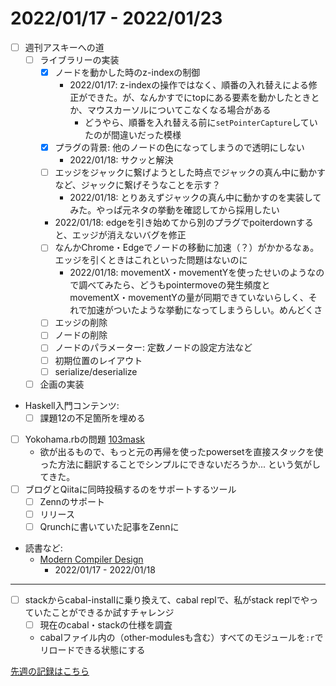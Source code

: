 # 2022/01/17 - 2022/01/23

- [ ] 週刊アスキーへの道
    - [ ] ライブラリーの実装
        - [x] ノードを動かした時のz-indexの制御
            - 2022/01/17: z-indexの操作ではなく、順番の入れ替えによる修正ができた。が、なんかすでにtopにある要素を動かしたときとか、マウスカーソルについてこなくなる場合がある
                - どうやら、順番を入れ替える前に`setPointerCapture`していたのが間違いだった模様
        - [x] プラグの背景: 他のノードの色になってしまうので透明にしない
            - 2022/01/18: サクッと解決
        - [ ] エッジをジャックに繋げようとした時点でジャックの真ん中に動かすなど、ジャックに繋げそうなことを示す？
            - 2022/01/18: とりあえずジャックの真ん中に動かすのを実装してみた。やっぱ元ネタの挙動を確認してから採用したい
        - 2022/01/18: edgeを引き始めてから別のプラグでpoiterdownすると、エッジが消えないバグを修正
        - [ ] なんかChrome・Edgeでノードの移動に加速（？）がかかるなぁ。エッジを引くときはこれといった問題はないのに
            - 2022/01/18: movementX・movementYを使ったせいのようなので調べてみたら、どうもpointermoveの発生頻度とmovementX・movementYの量が同期できていないらしく、それで加速がついたような挙動になってしまうらしい。めんどくさ
        - [ ] エッジの削除
        - [ ] ノードの削除
        - [ ] ノードのパラメーター: 定数ノードの設定方法など
        - [ ] 初期位置のレイアウト
        - [ ] serialize/deserialize
    - [ ] 企画の実装
- Haskell入門コンテンツ:
    - [ ] 課題12の不足箇所を埋める
- [ ] Yokohama.rbの問題 [103mask](http://nabetani.sakura.ne.jp/yokohamarb/103mask/)
    - 欲が出るもので、もっと元の再帰を使ったpowersetを直接スタックを使った方法に翻訳することでシンプルにできないだろうか... という気がしてきた。
- [ ] ブログとQiitaに同時投稿するのをサポートするツール
    - [ ] Zennのサポート
    - [ ] リリース
    - [ ] Qrunchに書いていた記事をZennに
- 読書など:
    - [Modern Compiler Design](https://www.springer.com/jp/book/9781461446989)
        - 2022/01/17 - 2022/01/18

------

- [ ] stackからcabal-installに乗り換えて、cabal replで、私がstack replでやっていたことができるか試すチャレンジ
    - [ ] 現在のcabal・stackの仕様を調査
    - cabalファイル内の（other-modulesも含む）すべてのモジュールを`:r`でリロードできる状態にする

[先週の記録はこちら](https://github.com/igrep/daily-commits/blob/fd8cd5e4d60e09447cfcd76de34493d1f293abc6/yesterday.md)

